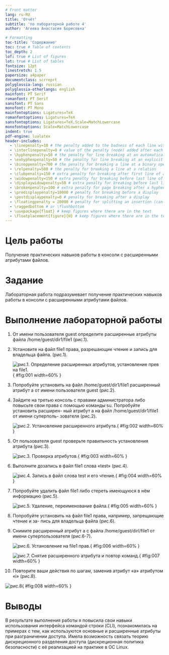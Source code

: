 ```yaml
---
# Front matter
lang: ru-RU
title: 'Отчёт'
subtitle: 'по лабораторной работе 4'
author: 'Агеева Анастасия Борисовна'

# Formatting
toc-title: 'Содержание'
toc: true # Table of contents
toc_depth: 2
lof: true # List of figures
lot: true # List of tables
fontsize: 12pt
linestretch: 1.5
papersize: a4paper
documentclass: scrreprt
polyglossia-lang: russian
polyglossia-otherlangs: english
mainfont: PT Serif
romanfont: PT Serif
sansfont: PT Sans
monofont: PT Mono
mainfontoptions: Ligatures=TeX
romanfontoptions: Ligatures=TeX
sansfontoptions: Ligatures=TeX,Scale=MatchLowercase
monofontoptions: Scale=MatchLowercase
indent: true
pdf-engine: lualatex
header-includes:
  - \linepenalty=10 # the penalty added to the badness of each line within a paragraph (no associated penalty node) Increasing the value makes tex try to have fewer lines in the paragraph.
  - \interlinepenalty=0 # value of the penalty (node) added after each line of a paragraph.
  - \hyphenpenalty=50 # the penalty for line breaking at an automatically inserted hyphen
  - \exhyphenpenalty=50 # the penalty for line breaking at an explicit hyphen
  - \binoppenalty=700 # the penalty for breaking a line at a binary operator
  - \relpenalty=500 # the penalty for breaking a line at a relation
  - \clubpenalty=150 # extra penalty for breaking after first line of a paragraph
  - \widowpenalty=150 # extra penalty for breaking before last line of a paragraph
  - \displaywidowpenalty=50 # extra penalty for breaking before last line before a display math
  - \brokenpenalty=100 # extra penalty for page breaking after a hyphenated line
  - \predisplaypenalty=10000 # penalty for breaking before a display
  - \postdisplaypenalty=0 # penalty for breaking after a display
  - \floatingpenalty = 20000 # penalty for splitting an insertion (can only be split footnote in standard LaTeX)
  - \raggedbottom # or \flushbottom
  - \usepackage{float} # keep figures where there are in the text
  - \floatplacement{figure}{H} # keep figures where there are in the text
---
```


# Цель работы

Получение практических навыков работы в консоли с расширенными атрибутами файлов.

# Задание

Лабораторная работа подразумевает получение практических навыков работы в консоли с расширенными атрибутами файлов.

# Выполнение лабораторной работы

1. От имени пользователя guest определите расширенные атрибуты файла /home/guest/dir1/file1 (рис.1).

2. Установите на файл file1 права, разрешающие чтение и запись для владельца файла. (рис.1).

   ![рис.1. Определение расширенных атрибутов, установление прев на file1.](images/1.jpg){ #fig:001 width=60% }

3. Попробуйте установить на файл /home/guest/dir1/file1 расширенный атрибут a от имени пользователя guest (рис.2).

4. Зайдите на третью консоль с правами администратора либо повысьте свои права с помощью команды su. Попробуйте установить расширен- ный атрибут a на файл /home/guest/dir1/file1 от имени суперполь- зователя (рис.2).

   ![рис.2. Установление расширенного атрибута.](images/2.jpg){ #fig:002 width=60% }

5. От пользователя guest проверьте правильность установления атрибута (рис.3).

   ![рис.3. Проверка атрибутов.](images/3.jpg){ #fig:003 width=60% }

6. Выполните дозапись в файл file1 слова «test» (рис.4).

   ![рис.4. Запись в файл слова test и его чтение.](images/4.jpg){ #fig:004 width=60% }

7. Попробуйте удалить файл file1 либо стереть имеющуюся в нём информацию (рис.5).

   ![рис.5. Удаление, переименование файла.](images/5.jpg){ #fig:005 width=60% }

8. Попробуйте установить на файл file1 права, например, запрещающие чтение и за- пись для владельца файла (рис.6).

9. Снимите расширенный атрибут a с файла /home/guest/dirl/file1 от имени суперпользователя (рис.6-7).

   ![рис.6. Установление на file1 прав.](images/6.jpg){ #fig:006 width=60% }

   ![рис.7. Снятие расширенного атрибута и повтор команд.](images/7.jpg){ #fig:007 width=60% }

10. Повторите ваши действия по шагам, заменив атрибут «a» атрибутом «i» (рис.8).

   ![рис.8](images/8.jpg){ #fig:008 width=60% }




# Выводы

В результате выполнения работы я повысила свои навыки использования интерфейса командой строки (CLI), познакомилась на примерах с тем, как используются основные и расширенные атрибуты при разграничении доступа. Имела возможность связать теорию дискреционного разделения доступа (дискреционная политика безопасности) с её реализацией на практике в ОС Linux.
